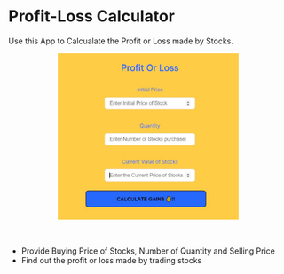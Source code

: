 # Profit-Loss Calculator
 
Use this App to Calcualate the Profit or Loss made by Stocks.

 <p align="center">
    <img src="/14_profit.JPG" height="300px">
</p>

&nbsp;

* Provide Buying Price of Stocks, Number of Quantity and Selling Price
* Find out the profit or loss made by trading stocks



